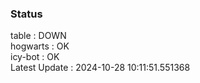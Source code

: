### Status


table : DOWN  
hogwarts : OK  
icy-bot : OK  
Latest Update : 2024-10-28 10:11:51.551368
